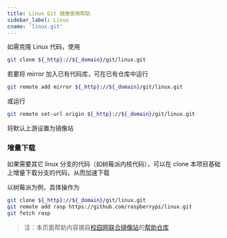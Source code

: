 ```yaml
---
title: Linux Git 镜像使用帮助
sidebar_label: Linux
cname: 'linux.git'
---
```


如需克隆 Linux 代码，使用

```bash varcode
git clone ${_http}://${_domain}/git/linux.git
```

若要将 mirror 加入已有代码库，可在已有仓库中运行

```bash varcode
git remote add mirror ${_http}://${_domain}/git/linux.git
```

或运行

```bash varcode
git remote set-url origin ${_http}://${_domain}/git/linux.git
```

将默认上游设置为镜像站

### 增量下载

如果需要其它 linux 分支的代码（如树莓派内核代码），可以在 clone 本项目基础上增量下载分支的代码，从而加速下载

以树莓派为例，具体操作为

```bash varcode
git clone ${_http}://${_domain}/git/linux.git
git remote add rasp https://github.com/raspberrypi/linux.git
git fetch rasp
```

> 注：本页面帮助内容摘自[校园网联合镜像站](https://mirrors.cernet.edu.cn/about)的[帮助仓库](https://github.com/mirrorz-org/mirrorz-helps)
